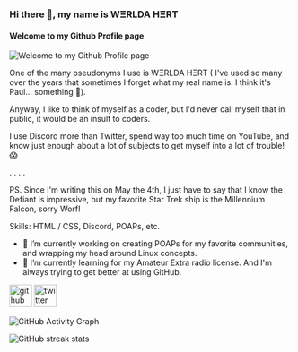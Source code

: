### Hi there 👋, my name is WΞRLDA HΞRT

#### Welcome to my Github Profile page

![Welcome to my Github Profile page](https://pbs.twimg.com/profile_banners/104140752/1651317818/1500x500)

One of the many pseudonyms I use is WΞRLDA HΞRT ( I've used so many over the years that sometimes I forget what my real name is. I think it's Paul... something 🤔). 

Anyway, I like to think of myself as a coder, but I'd never call myself that in public, it would be an insult to coders.

I use Discord more than Twitter, spend way too much time on YouTube, and know just enough about a lot of subjects to get myself into a lot of trouble! 😱

. 
.
.
.

PS. Since I'm writing this on May the 4th, I just have to say that I know the Defiant is impressive, but my favorite Star Trek ship is the Millennium Falcon, sorry Worf!

Skills:  HTML / CSS, Discord, POAPs, etc.

- 🔭 I’m currently working on creating POAPs for my favorite communities, and wrapping my head around Linux concepts. 
- 🌱 I’m currently learning for my Amateur Extra radio license. And I'm always trying to get better at using GitHub. 


[<img src='https://cdn.jsdelivr.net/npm/simple-icons@3.0.1/icons/github.svg' alt='github' height='40'>](https://github.com/RunHot)  [<img src='https://cdn.jsdelivr.net/npm/simple-icons@3.0.1/icons/twitter.svg' alt='twitter' height='40'>](https://twitter.com/nullspacer)  

![GitHub Activity Graph](https://activity-graph.herokuapp.com/graph?username=RunHot)  

![GitHub streak stats](https://streak-stats.demolab.com/?user=RunHot)  

